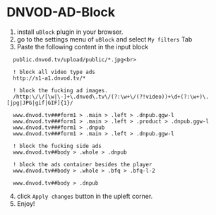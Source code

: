 # DNVOD-AD-Block

1. install ```uBlock``` plugin in your browser.
2. go to the settings menu of ```uBlock``` and select ```My filters``` Tab
3. Paste the following content in the input block <br> 
```
  public.dnvod.tv/upload/public/*.jpg<br>

  ! block all video type ads
  http://s1-a1.dnvod.tv/*

  ! block the fucking ad images.
  /http:\/\/[\w|\-]+\.dnvod\.tv\/(?:\w+\/(?!video))+\d+(?:\w+)\.[jpg|JPG|gif|GIF]{1}/

  www.dnvod.tv###form1 > .main > .left > .dnpub.ggw-l
  www.dnvod.tv###form1 > .main > .left > .product > .dnpub.ggw-l
  www.dnvod.tv###form1 > .dnpub
  www.dnvod.tv###form1 > .main > .left > .dnpub.ggw-l

  ! block the fucking side ads
  www.dnvod.tv##body > .whole > .dnpub 

  ! block the ads container besides the player
  www.dnvod.tv##body > .whole > .bfq > .bfq-l-2

  www.dnvod.tv##body > .dnpub 
```

4. click ```Apply changes``` button in the upleft corner.
5. Enjoy!
